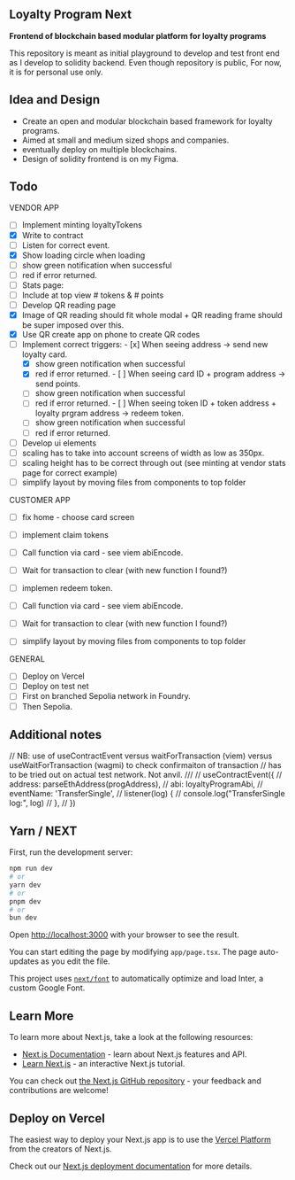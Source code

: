 ## Loyalty Program Next 
**Frontend of blockchain based modular platform for loyalty programs**

This repository is meant as initial playground to develop and test front end as I develop to solidity backend. 
Even though repository is public, For now, it is for personal use only. 

## Idea and Design

- Create an open and modular blockchain based framework for loyalty programs. 
- Aimed at small and medium sized shops and companies. 
- eventually deploy on multiple blockchains. 
- Design of solidity frontend is on my Figma. 

## Todo   
VENDOR APP 
- [ ]  Implement minting loyaltyTokens 
  - [x]  Write to contract
  - [ ]  Listen for correct event. 
  - [x]  Show loading circle when loading
  - [ ]  show green notification when successful
  - [ ]  red if error returned. 
- [ ]  Stats page: 
  - [ ]  Include at top view # tokens & # points 
- [ ]  Develop QR reading page
  - [x]  Image of QR reading should fit whole modal + QR reading frame should be super imposed over this. 
  - [x]  Use QR create app on phone to create QR codes
  - [ ]  Implement correct triggers: 
    - [x]  When seeing address -> send new loyalty card. 
      - [x]  show green notification when successful
      - [x]  red if error returned.
    - [ ]  When seeing card ID + program address -> send points.
      - [ ]  show green notification when successful
      - [ ]  red if error returned. 
    - [ ]  When seeing token ID + token address + loyalty prgram address -> redeem token.
      - [ ] show green notification when successful
      - [ ]  red if error returned.
- [ ]  Develop ui elements 
  - [ ]  scaling has to take into account screens of width as low as 350px. 
  - [ ]  scaling height has to be correct through out (see minting at vendor stats page for correct example)
- [ ]  simplify layout by moving files from components to top folder

CUSTOMER APP 
- [ ]   fix home - choose card screen 
- [ ]   implement claim tokens
  - [ ]   Call function via card - see viem abiEncode. 
  - [ ]   Wait for transaction to clear (with new function I found?)
- [ ]   implemen redeem token. 
  - [ ]   Call function via card - see viem abiEncode. 
  - [ ]   Wait for transaction to clear (with new function I found?) 
- [ ]   simplify layout by moving files from components to top folder


GENERAL 
- [ ]  Deploy on Vercel 
- [ ]  Deploy on test net
  - [ ]  First on branched Sepolia network in Foundry.
  - [ ]  Then Sepolia.  

## Additional notes 
  // NB: use of useContractEvent versus waitForTransaction (viem) versus useWaitForTransaction (wagmi) to check confirmaiton of transaction
  // has to be tried out on actual test network. Not anvil. 
  /// 
  // useContractEvent({
  //   address: parseEthAddress(progAddress),
  //   abi: loyaltyProgramAbi,
  //   eventName: 'TransferSingle',
  //   listener(log) {
  //     console.log("TransferSingle log:", log)
  //   },
  // })

## Yarn / NEXT 

First, run the development server:

```bash
npm run dev
# or
yarn dev
# or
pnpm dev
# or
bun dev
```

Open [http://localhost:3000](http://localhost:3000) with your browser to see the result.

You can start editing the page by modifying `app/page.tsx`. The page auto-updates as you edit the file.

This project uses [`next/font`](https://nextjs.org/docs/basic-features/font-optimization) to automatically optimize and load Inter, a custom Google Font.

## Learn More

To learn more about Next.js, take a look at the following resources:

- [Next.js Documentation](https://nextjs.org/docs) - learn about Next.js features and API.
- [Learn Next.js](https://nextjs.org/learn) - an interactive Next.js tutorial.

You can check out [the Next.js GitHub repository](https://github.com/vercel/next.js/) - your feedback and contributions are welcome!

## Deploy on Vercel

The easiest way to deploy your Next.js app is to use the [Vercel Platform](https://vercel.com/new?utm_medium=default-template&filter=next.js&utm_source=create-next-app&utm_campaign=create-next-app-readme) from the creators of Next.js.

Check out our [Next.js deployment documentation](https://nextjs.org/docs/deployment) for more details.
